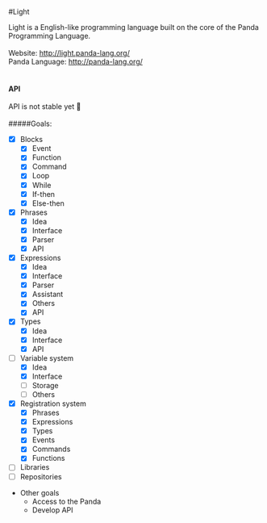 #Light

Light is a English-like programming language built on the core of the Panda Programming Language.
<br>
<br>
Website: http://light.panda-lang.org/
<br>
Panda Language: http://panda-lang.org/
<br>
<br>
#### API
API is not stable yet :red_circle:
<br>
<br>
#####Goals:
- [x] Blocks
  - [x] Event
  - [x] Function
  - [x] Command
  - [x] Loop
  - [x] While
  - [x] If-then
  - [x] Else-then
- [x] Phrases
  - [x] Idea
  - [x] Interface
  - [x] Parser
  - [x] API
- [x] Expressions
  - [x] Idea
  - [x] Interface
  - [x] Parser
  - [x] Assistant
  - [x] Others
  - [x] API
- [x] Types
  - [x] Idea
  - [x] Interface
  - [x] API
- [ ] Variable system
  - [x] Idea
  - [x] Interface
  - [ ] Storage
  - [ ] Others
- [x] Registration system
  - [x] Phrases
  - [x] Expressions
  - [x] Types
  - [x] Events
  - [x] Commands
  - [x] Functions
- [ ] Libraries
- [ ] Repositories
- Other goals
  - Access to the Panda
  - Develop API
